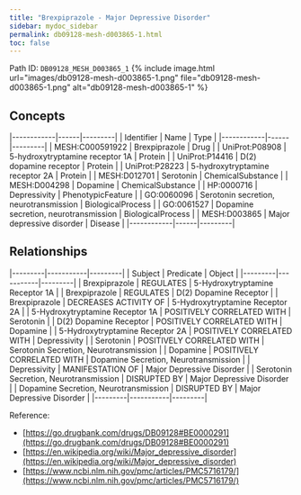 ```yaml
---
title: "Brexpiprazole - Major Depressive Disorder"
sidebar: mydoc_sidebar
permalink: db09128-mesh-d003865-1.html
toc: false 
---
```



Path ID: `DB09128_MESH_D003865_1`
{% include image.html url="images/db09128-mesh-d003865-1.png" file="db09128-mesh-d003865-1.png" alt="db09128-mesh-d003865-1" %}

## Concepts

|------------|------|---------|
| Identifier | Name | Type    |
|------------|------|---------|
| MESH:C000591922 | Brexpiprazole | Drug |
| UniProt:P08908 | 5-hydroxytryptamine receptor 1A | Protein |
| UniProt:P14416 | D(2) dopamine receptor | Protein |
| UniProt:P28223 | 5-hydroxytryptamine receptor 2A | Protein |
| MESH:D012701 | Serotonin | ChemicalSubstance |
| MESH:D004298 | Dopamine | ChemicalSubstance |
| HP:0000716 | Depressivity | PhenotypicFeature |
| GO:0060096 | Serotonin secretion, neurotransmission | BiologicalProcess |
| GO:0061527 | Dopamine secretion, neurotransmission | BiologicalProcess |
| MESH:D003865 | Major depressive disorder | Disease |
|------------|------|---------|

## Relationships

|---------|-----------|---------|
| Subject | Predicate | Object  |
|---------|-----------|---------|
| Brexpiprazole | REGULATES | 5-Hydroxytryptamine Receptor 1A |
| Brexpiprazole | REGULATES | D(2) Dopamine Receptor |
| Brexpiprazole | DECREASES ACTIVITY OF | 5-Hydroxytryptamine Receptor 2A |
| 5-Hydroxytryptamine Receptor 1A | POSITIVELY CORRELATED WITH | Serotonin |
| D(2) Dopamine Receptor | POSITIVELY CORRELATED WITH | Dopamine |
| 5-Hydroxytryptamine Receptor 2A | POSITIVELY CORRELATED WITH | Depressivity |
| Serotonin | POSITIVELY CORRELATED WITH | Serotonin Secretion, Neurotransmission |
| Dopamine | POSITIVELY CORRELATED WITH | Dopamine Secretion, Neurotransmission |
| Depressivity | MANIFESTATION OF | Major Depressive Disorder |
| Serotonin Secretion, Neurotransmission | DISRUPTED BY | Major Depressive Disorder |
| Dopamine Secretion, Neurotransmission | DISRUPTED BY | Major Depressive Disorder |
|---------|-----------|---------|

Reference: 
  - [https://go.drugbank.com/drugs/DB09128#BE0000291](https://go.drugbank.com/drugs/DB09128#BE0000291)
  - [https://en.wikipedia.org/wiki/Major_depressive_disorder](https://en.wikipedia.org/wiki/Major_depressive_disorder)
  - [https://www.ncbi.nlm.nih.gov/pmc/articles/PMC5716179/](https://www.ncbi.nlm.nih.gov/pmc/articles/PMC5716179/)
